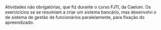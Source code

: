 Atividades não obrigatórias, que fiz durante o curso FJ11, da Caelum. Os exercicícios se se resumiam a criar um sistema bancário, mas desenvolvi o de sistema de gestão de funcionários paralelamente, para fixação do apreendizado.
